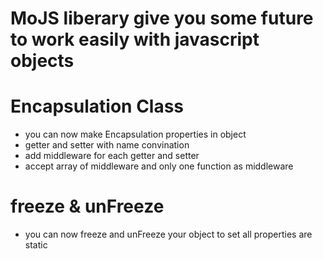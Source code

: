 # MoJS liberary give you some future to work easily with javascript objects
# Encapsulation Class
 - you can now make Encapsulation properties in object
 - getter and setter with name convination
 - add middleware for each getter and setter
 - accept array of middleware and only one function as middleware

# freeze & unFreeze 
 - you can now freeze and unFreeze your object to set all properties are static
